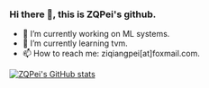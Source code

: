 ### Hi there 👋, this is ZQPei's github.

- 🔭 I’m currently working on ML systems.
- 🌱 I’m currently learning tvm.
- 📫 How to reach me: ziqiangpei[at]foxmail.com.

[![ZQPei's GitHub stats](https://github-readme-stats.vercel.app/api?username=ZQPei&theme=default&show_icons=true)](https://github.com/anuraghazra/github-readme-stats)

<!--
**ZQPei/ZQPei** is a ✨ _special_ ✨ repository because its `README.md` (this file) appears on your GitHub profile.

Here are some ideas to get you started:

- 🔭 I’m currently working on ...
- 🌱 I’m currently learning ...
- 👯 I’m looking to collaborate on ...
- 🤔 I’m looking for help with ...
- 💬 Ask me about ...
- 📫 How to reach me: ...
- 😄 Pronouns: ...
- ⚡ Fun fact: ...
-->
